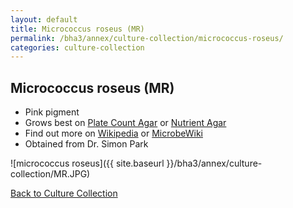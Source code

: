 ```yaml
---
layout: default
title: Micrococcus roseus (MR) 
permalink: /bha3/annex/culture-collection/micrococcus-roseus/
categories: culture-collection
---
```


## Micrococcus roseus (MR) 

* Pink pigment
* Grows best on [Plate Count Agar](/bha3/annex/cultivation-media/plate-count-agar/) or [Nutrient Agar](/bha2/annex/cultivation-media/nutrient-agar/)
* Find out more on [Wikipedia](http://en.wikipedia.org/wiki/Micrococcus_roseus) or [MicrobeWiki](https://microbewiki.kenyon.edu/index.php/Micrococcus)
* Obtained from Dr. Simon Park

![micrococcus roseus]({{ site.baseurl }}/bha3/annex/culture-collection/MR.JPG) 

[Back to Culture Collection](/bha3/annex/culture-collection/)
